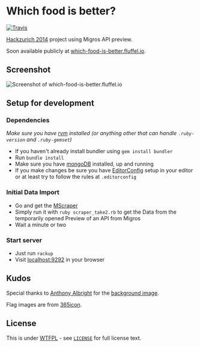 # Which food is better?

[![Travis](https://img.shields.io/travis/optikfluffel/what-food-is-worse.svg?style=flat)](https://travis-ci.org/optikfluffel/what-food-is-worse)

[Hackzurich 2014](http://hackzurich.com) project using Migros API preview.

Soon available publicly at [which-food-is-better.fluffel.io](http://which-food-is-better.fluffel.io).

## Screenshot

![Screenshot of which-food-is-better.fluffel.io](http://cl.ly/image/1P2z0d0d2e0B/Screen%20Shot%202014-10-12%20at%2005.44.43.png "Screenshot of which-food-is-better.fluffel.io")


## Setup for development

### Dependencies

_Make sure you have [rvm](https://rvm.io) installed
(or anything other that can handle `.ruby-version` and `.ruby-gemset`)_

* If you haven't already install bundler using `gem install bundler`
* Run `bundle install`
* Make sure you have [mongoDB](http://www.mongodb.org) installed, up and running
* If you make changes be sure you have [EditorConfig](http://editorconfig.org) setup in your editor
or at least try to follow the rules at `.editorconfig`


### Initial Data Import

* Go and get the [MScraper](https://github.com/fliiiix/MScraper)
* Simply run it with `ruby scraper_take2.rb` to get the Data from the temporarily opened Preview of
an API from Migros
* Wait a minute or two


### Start server

* Just run `rackup`
* Visit [localhost:9292](http://localhost:9292) in your browser

## Kudos

Special thanks to [Anthony Albright](https://www.flickr.com/photos/anthonyalbright) for the [background image](https://flic.kr/p/8bxaWw).

Flag images are from [365icon](http://365icon.com/icon-styles/ethnic/classic2/).

## License

This is under [WTFPL](http://www.wtfpl.net) - see [`LICENSE`](https://github.com/optikfluffel/what-food-is-worse/blob/master/LICENSE) for full license text.
